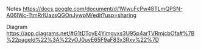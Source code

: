 Notes https://docs.google.com/document/d/1WwuFcPw48TLmQPSN-A06IWc-TtmRrlUazsQGOnJywpM/edit?usp=sharing

Diagram https://app.diagrams.net/#G1tDToyE4Yimgyxs3U95p4arTVRmjcbOfa#%7B%22pageId%22%3A%22vOJ0uyE65F9aF83x3Rxv%22%7D
